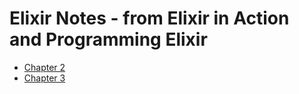 # Elixir Notes - from Elixir in Action and Programming Elixir

- [Chapter 2](./chapter2.md)
- [Chapter 3](./chapter3.md)
